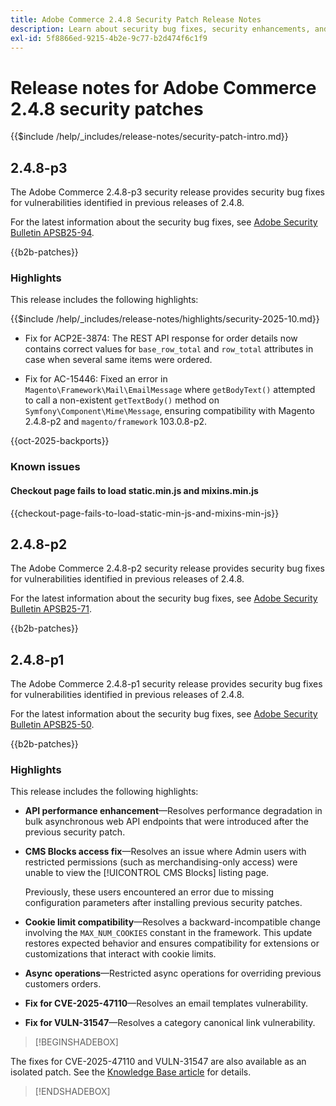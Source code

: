 ```yaml
---
title: Adobe Commerce 2.4.8 Security Patch Release Notes
description: Learn about security bug fixes, security enhancements, and other security related updates included in the security patch releases for Adobe Commerce version 2.4.7.
exl-id: 5f8866ed-9215-4b2e-9c77-b2d474f6c1f9
---
```

# Release notes for Adobe Commerce 2.4.8 security patches

{{$include /help/_includes/release-notes/security-patch-intro.md}}

## 2.4.8-p3

The Adobe Commerce 2.4.8-p3 security release provides security bug fixes for vulnerabilities identified in previous releases of 2.4.8.

For the latest information about the security bug fixes, see [Adobe Security Bulletin APSB25-94](https://helpx.adobe.com/security/products/magento/apsb25-94.html).

{{b2b-patches}}

### Highlights

This release includes the following highlights:

{{$include /help/_includes/release-notes/highlights/security-2025-10.md}}

* Fix for ACP2E-3874: The REST API response for order details now contains correct values for `base_row_total` and `row_total` attributes in case when several same items were ordered.

* Fix for AC-15446: Fixed an error in `Magento\Framework\Mail\EmailMessage` where `getBodyText()` attempted to call a non-existent `getTextBody()` method on `Symfony\Component\Mime\Message`, ensuring compatibility with Magento 2.4.8-p2 and `magento/framework` 103.0.8-p2.

{{oct-2025-backports}}

### Known issues

#### Checkout page fails to load static.min.js and mixins.min.js

{{checkout-page-fails-to-load-static-min-js-and-mixins-min-js}}

## 2.4.8-p2

The Adobe Commerce 2.4.8-p2 security release provides security bug fixes for vulnerabilities identified in previous releases of 2.4.8.

For the latest information about the security bug fixes, see [Adobe Security Bulletin APSB25-71](https://helpx.adobe.com/security/products/magento/apsb25-71.html).

{{b2b-patches}}

## 2.4.8-p1

The Adobe Commerce 2.4.8-p1 security release provides security bug fixes for vulnerabilities identified in previous releases of 2.4.8.

For the latest information about the security bug fixes, see [Adobe Security Bulletin APSB25-50](https://helpx.adobe.com/security/products/magento/apsb25-50.html).

{{b2b-patches}}

### Highlights

This release includes the following highlights:

* **API performance enhancement**—Resolves performance degradation in bulk asynchronous web API endpoints that were introduced after the previous security patch.<!-- AC-14078 -->

* **CMS Blocks access fix**—Resolves an issue where Admin users with restricted permissions (such as merchandising-only access) were unable to view the [!UICONTROL CMS Blocks] listing page. 

  Previously, these users encountered an error due to missing configuration parameters after installing previous security patches.<!-- AC-14087 -->

* **Cookie limit compatibility**—Resolves a backward-incompatible change involving the `MAX_NUM_COOKIES` constant in the framework. This update restores expected behavior and ensures compatibility for extensions or customizations that interact with cookie limits.<!-- AC-14475 -->

* **Async operations**—Restricted async operations for overriding previous customers orders.<!-- AC-13917 -->

* **Fix for CVE-2025-47110**—Resolves an email templates vulnerability.<!-- AC-14695 -->

* **Fix for VULN-31547**—Resolves a category canonical link vulnerability.<!-- AC-14713 -->

>[!BEGINSHADEBOX]

The fixes for CVE-2025-47110 and VULN-31547 are also available as an isolated patch. See the [Knowledge Base article](https://experienceleague.adobe.com/en/docs/commerce-knowledge-base/kb/troubleshooting/known-issues-patches-attached/security-update-available-for-adobe-commerce-apsb25-50) for details.

>[!ENDSHADEBOX]

<!-- Last updated from includes: 2025-10-22 11:16:25 -->
